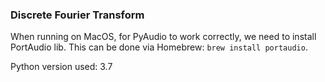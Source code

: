 ### Discrete Fourier Transform

When running on MacOS, for PyAudio to work correctly, we need to install PortAudio lib. This can be done via Homebrew: `brew install portaudio`.

Python version used: 3.7
